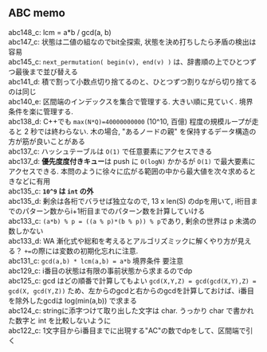 ## ABC memo
abc148_c: lcm = a*b / gcd(a, b) \
abc147_c: 状態は二値の組なのでbit全探索, 状態を決め打ちしたら矛盾の検出は容易\
abc145_c: `next_permutation( begin(v), end(v) )` は、辞書順の上でひとつずつ最後まで並び替える \
abc141_d: 積で割って小数点切り捨てるのと、ひとつずつ割りながら切り捨てるのは同じ \
abc140_e: 区間端のインデックスを集合で管理する. 大きい順に見ていく. 境界条件を楽に管理する.  \
abc138_d: C++でも `max(N*Q)=40000000000` (10^10, 百億) 程度の規模ループが走ると 2 秒では終わらない. 木の場合, "あるノードの親" を保持するデータ構造の方が筋が良いことがある \
abc137_c: ハッシュテーブルは `O(1)` で任意要素にアクセスできる \
abc137_d: **優先度度付きキュー**は push に `O(logN)` かかるが `O(1)` で最大要素にアクセスできる. 本問のように徐々に広がる範囲の中から最大値を次々求めるときなどに有用 \
abc135_c: **`10^9` は `int` の外** \
abc135_d: 剰余は各桁でバラせば独立なので, 13 x len(S) のdpを用いて, i桁目までのパターン数からi+1桁目までのパターン数を計算していける \
abc133_c: `(a*b) % p = ((a % p)*(b % p)) % p`であり, 剰余の世界は p 未満の数しかない\
abc133_d: WA 漸化式や総和を考えるとアルゴリズミックに解くやり方が見える？ `+=`の際には変数の初期化忘れに注意. \
abc131_c: `gcd(a,b) * lcm(a,b) = a*b` 境界条件 要注意 \
abc129_c: i番目の状態は有限の事前状態から求まるのでdp \
abc125_c: gcd はどの順番で計算してもよい `gcd(X,Y,Z) = gcd(gcd(X,Y),Z) = gcd(X, gcd(Y,Z))` ため、左からのgcdと右からのgcdを計算しておけば、i番目を除外したgcdは log(min(a,b)) で求まる \
abc124_c: stringに添字つけて取り出した文字は char. うっかり char で書かれた数字と int を比較しないように \
abc122_c: 1文字目からi番目までに出現する"AC"の数でdpをして、区間端で引く 